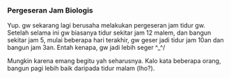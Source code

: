 ### Pergeseran Jam Biologis

Yup. gw sekarang lagi berusaha melakukan pergeseran jam tidur gw. Setelah selama ini gw biasanya tidur sekitar jam 12 malem, dan bangun sekitar jam 5, mulai beberapa hari terakhir, gw geser jadi tidur jam 10an dan bangun jam 3an. Entah kenapa, gw jadi lebih seger ^_^/

Mungkin karena emang begitu yah seharusnya. Kalo kata beberapa orang, bangun pagi lebih baik daripada tidur malam (lho?).

<!-- METADATA: {"time": "2005-03-15 01:54:30", "title": "Pergeseran Jam Biologis"} -->
